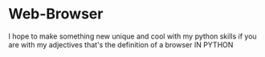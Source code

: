 # Web-Browser
I hope to make something new unique and cool with my python skills
if you are with my adjectives that's the definition of a browser IN PYTHON
